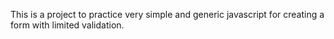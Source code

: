 This is a project to practice very simple and generic javascript for creating a form with limited validation.
